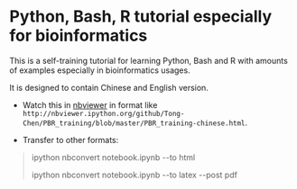 Python, Bash, R tutorial especially for bioinformatics
===

This is a self-training tutorial for learning Python, Bash and R with amounts of examples especially in bioinformatics usages. 

It is designed to contain Chinese and English version.

* Watch this in [nbviewer](http://nbviewer.ipython.org/) in format like `http://nbviewer.ipython.org/github/Tong-Chen/PBR_training/blob/master/PBR_training-chinese.html`.

* Transfer to other formats:

> ipython nbconvert notebook.ipynb --to html
>
> ipython nbconvert notebook.ipynb --to latex --post pdf
